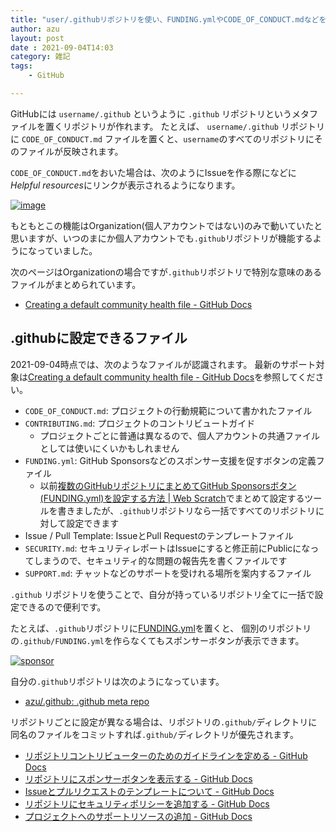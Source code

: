 ```yaml
---
title: "user/.githubリポジトリを使い、FUNDING.ymlやCODE_OF_CONDUCT.mdなどを一括設定する"
author: azu
layout: post
date : 2021-09-04T14:03
category: 雑記
tags:
    - GitHub

---
```


GitHubには `username/.github` というように `.github` リポジトリというメタファイルを置くリポジトリが作れます。
たとえば、 `username/.github` リポジトリに `CODE_OF_CONDUCT.md` ファイルを置くと、`username`のすべてのリポジトリにそのファイルが反映されます。

`CODE_OF_CONDUCT.md`をおいた場合は、次のようにIssueを作る際になどに*Helpful resources*にリンクが表示されるようになります。

[![image](https://efcl.info/wp-content/uploads/2021/09/04-1630733751.png)](https://github.com/azu/browser-resources/issues/new)

もともとこの機能はOrganization(個人アカウントではない)のみで動いていたと思いますが、いつのまにか個人アカウントでも`.github`リポジトリが機能するようになっていました。

次のページはOrganizationの場合ですが`.github`リポジトリで特別な意味のあるファイルがまとめられています。

- [Creating a default community health file - GitHub Docs](https://docs.github.com/ja/communities/setting-up-your-project-for-healthy-contributions/creating-a-default-community-health-file)

## .githubに設定できるファイル

2021-09-04時点では、次のようなファイルが認識されます。
最新のサポート対象は[Creating a default community health file - GitHub Docs](https://docs.github.com/ja/communities/setting-up-your-project-for-healthy-contributions/creating-a-default-community-health-file)を参照してください。

- `CODE_OF_CONDUCT.md`: プロジェクトの行動規範について書かれたファイル
- `CONTRIBUTING.md`: プロジェクトのコントリビュートガイド
  - プロジェクトごとに普通は異なるので、個人アカウントの共通ファイルとしては使いにくいかもしれません
- `FUNDING.yml`: GitHub Sponsorsなどのスポンサー支援を促すボタンの定義ファイル
  - 以前[複数のGitHubリポジトリにまとめてGitHub Sponsorsボタン(FUNDING.yml)を設定する方法 | Web Scratch](https://efcl.info/2019/10/27/github-multiple-repository-funding.yml/)でまとめて設定するツールを書きましたが、`.github`リポジトリなら一括ですべてのリポジトリに対して設定できます
- Issue / Pull Template: IssueとPull Requestのテンプレートファイル
- `SECURITY.md`: セキュリティレポートはIssueにすると修正前にPublicになってしまうので、セキュリティ的な問題の報告先を書くファイルです
- `SUPPORT.md`: チャットなどのサポートを受けれる場所を案内するファイル

`.github` リポジトリを使うことで、自分が持っているリポジトリ全てに一括で設定できるので便利です。

たとえば、`.github`リポジトリに[FUNDING.yml](https://github.com/azu/.github/blob/main/FUNDING.yml)を置くと、
個別のリポジトリの`.github/FUNDING.yml`を作らなくてもスポンサーボタンが表示できます。

[![sponsor](https://efcl.info/wp-content/uploads/2021/09/04-1630732741.png)](https://github.com/azu/safe-marked)

自分の`.github`リポジトリは次のようになっています。

- [azu/.github: .github meta repo](https://github.com/azu/.github)

リポジトリごとに設定が異なる場合は、リポジトリの`.github/`ディレクトリに同名のファイルをコミットすれば`.github/`ディレクトリが優先されます。

- [リポジトリコントリビューターのためのガイドラインを定める - GitHub Docs](https://docs.github.com/ja/communities/setting-up-your-project-for-healthy-contributions/setting-guidelines-for-repository-contributors)
- [リポジトリにスポンサーボタンを表示する - GitHub Docs](https://docs.github.com/ja/github/administering-a-repository/managing-repository-settings/displaying-a-sponsor-button-in-your-repository)
- [Issueとプルリクエストのテンプレートについて - GitHub Docs](https://docs.github.com/ja/communities/using-templates-to-encourage-useful-issues-and-pull-requests/about-issue-and-pull-request-templates)
- [リポジトリにセキュリティポリシーを追加する - GitHub Docs](https://docs.github.com/ja/code-security/getting-started/adding-a-security-policy-to-your-repository)
- [プロジェクトへのサポートリソースの追加 - GitHub Docs](https://docs.github.com/ja/communities/setting-up-your-project-for-healthy-contributions/adding-support-resources-to-your-project)